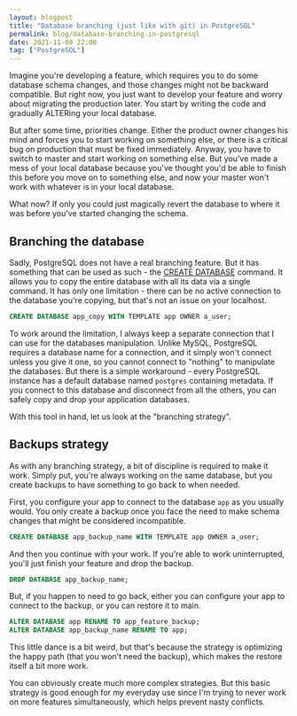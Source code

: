 ```yaml
---
layout: blogpost
title: "Database branching (just like with git) in PostgreSQL"
permalink: blog/database-branching-in-postgresql
date: 2021-11-08 22:00
tag: ["PostgreSQL"]
---
```


Imagine you're developing a feature, which requires you to do some database schema changes, and those changes might not be backward compatible.
But right now, you just want to develop your feature and worry about migrating the production later. You start by writing the code and gradually ALTERing your local database.

But after some time, priorities change. Either the product owner changes his mind and forces you to start working on something else, or there is a critical bug on production that
must be fixed immediately. Anyway, you have to switch to master and start working on something else. But you've made a mess of your local database because you've thought you'd be
able to finish this before you move on to something else, and now your master won't work with whatever is in your local database.

What now? If only you could just magically revert the database to where it was before you've started changing the schema.

<!--more-->
## Branching the database

Sadly, PostgreSQL does not have a real branching feature. But it has something that can be used as such -
the [CREATE DATABASE](https://www.postgresql.org/docs/13/sql-createdatabase.html) command. It allows you to copy the entire database with all its data via a single command.
It has only one limitation - there can be no active connection to the database you're copying, but that's not an issue on your localhost.

~~~sql
CREATE DATABASE app_copy WITH TEMPLATE app OWNER a_user;
~~~

To work around the limitation, I always keep a separate connection that I can use for the databases manipulation. Unlike MySQL, PostgreSQL requires a database name for a
connection, and it simply won't connect unless you give it one, so you cannot connect to "nothing" to manipulate the databases. But there is a simple workaround - every PostgreSQL
instance has a default database named `postgres` containing metadata. If you connect to this database and disconnect from all the others, you can safely copy and drop your
application databases.

With this tool in hand, let us look at the "branching strategy".

## Backups strategy

As with any branching strategy, a bit of discipline is required to make it work. Simply put, you're always working on the same database, but you create backups to have something to
go back to when needed.

First, you configure your app to connect to the database `app` as you usually would. You only create a backup once you face the need to make schema changes that might be considered
incompatible.

~~~sql
CREATE DATABASE app_backup_name WITH TEMPLATE app OWNER a_user;
~~~

And then you continue with your work. If you're able to work uninterrupted, you'll just finish your feature and drop the backup.

~~~sql
DROP DATABASE app_backup_name;
~~~

But, if you happen to need to go back, either you can configure your app to connect to the backup, or you can restore it to main.

~~~sql
ALTER DATABASE app RENAME TO app_feature_backup;
ALTER DATABASE app_backup_name RENAME TO app;
~~~

This little dance is a bit weird, but that's because the strategy is optimizing the happy path (that you won't need the backup), which makes the restore itself a bit more work.

You can obviously create much more complex strategies. But this basic strategy is good enough for my everyday use since I'm trying to never work on more features simultaneously,
which helps prevent nasty conflicts.
